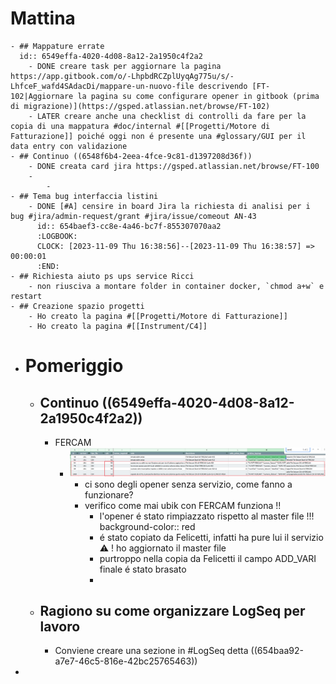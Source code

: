 # Mattina
	- ## Mappature errate
	  id:: 6549effa-4020-4d08-8a12-2a1950c4f2a2
		- DONE creare task per aggiornare la pagina https://app.gitbook.com/o/-LhpbdRCZplUyqAg775u/s/-LhfceF_wafd4SAdacDi/mappare-un-nuovo-file descrivendo [FT-102|Aggiornare la pagina su come configurare opener in gitbook (prima di migrazione)](https://gsped.atlassian.net/browse/FT-102)
		- LATER creare anche una checklist di controlli da fare per la copia di una mappatura #doc/internal #[[Progetti/Motore di Fatturazione]] poiché oggi non é presente una #glossary/GUI per il data entry con validazione
	- ## Continuo ((6548f6b4-2eea-4fce-9c81-d1397208d36f))
		- DONE creata card jira https://gsped.atlassian.net/browse/FT-100
		-
			-
	- ## Tema bug interfaccia listini
		- DONE [#A] censire in board Jira la richiesta di analisi per i bug #jira/admin-request/grant #jira/issue/comeout AN-43
		  id:: 654baef3-cc8e-4a46-bc7f-855307070aa2
		  :LOGBOOK:
		  CLOCK: [2023-11-09 Thu 16:38:56]--[2023-11-09 Thu 16:38:57] =>  00:00:01
		  :END:
	- ## Richiesta aiuto ps ups service Ricci
		- non riusciva a montare folder in container docker, `chmod a+w` e restart
	- ## Creazione spazio progetti
		- Ho creato la pagina #[[Progetti/Motore di Fatturazione]]
		- Ho creato la pagina #[[Instrument/C4]]
- # Pomeriggio
	- ## Continuo ((6549effa-4020-4d08-8a12-2a1950c4f2a2))
		- FERCAM
			- ![image.png](../assets/image_1699382216815_0.png)
				- ci sono degli opener senza servizio, come fanno a funzionare?
				- verifico come mai ubik con FERCAM funziona !!
					- l'opener é stato rimpiazzato rispetto al master file !!!
					  background-color:: red
					- é stato copiato da Felicetti, infatti ha pure lui il servizio ⚠️ ! ho aggiornato il master file
					- purtroppo nella copia da Felicetti il campo ADD_VARI finale é stato brasato
					-
	- ## Ragiono su come organizzare LogSeq per lavoro
		- Conviene creare una sezione in #LogSeq detta ((654baa92-a7e7-46c5-816e-42bc25765463))
-